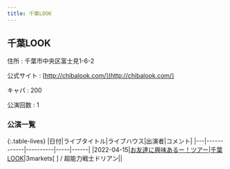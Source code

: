 ```yaml
---
title: 千葉LOOK
---
```

## 千葉LOOK


住所
:    千葉市中央区富士見1-6-2

公式サイト
:    [http://chibalook.com/](http://chibalook.com/)

キャパ
:    200

公演回数
: 1


### 公演一覧

{:.table-lives}
|日付|ライブタイトル|ライブハウス|出演者|コメント|
|---|------------|----------|-----|------|
|<span class="nowrap">2022-04-15</span>|[お友達に興味あるー！ツアー](live014.html)|[千葉LOOK](livehouse014.html)|3markets[ ] / 超能力戦士ドリアン||
